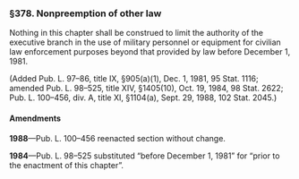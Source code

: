 ### §378. Nonpreemption of other law ###

Nothing in this chapter shall be construed to limit the authority of the executive branch in the use of military personnel or equipment for civilian law enforcement purposes beyond that provided by law before December 1, 1981.

(Added Pub. L. 97–86, title IX, §905(a)(1), Dec. 1, 1981, 95 Stat. 1116; amended Pub. L. 98–525, title XIV, §1405(10), Oct. 19, 1984, 98 Stat. 2622; Pub. L. 100–456, div. A, title XI, §1104(a), Sept. 29, 1988, 102 Stat. 2045.)

#### Amendments ####

**1988**—Pub. L. 100–456 reenacted section without change.

**1984**—Pub. L. 98–525 substituted “before December 1, 1981” for “prior to the enactment of this chapter”.